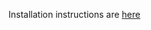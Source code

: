 Installation instructions are <a href="https://qfcatmsu.github.io/assets/tutorials/ADMB-TMB/ADMB-TMB-Install.html" target="_blank"> here </a>
